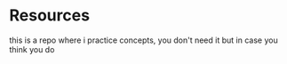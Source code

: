 # Resources
this is a repo where i practice concepts, you don't need it but in case you think you do 